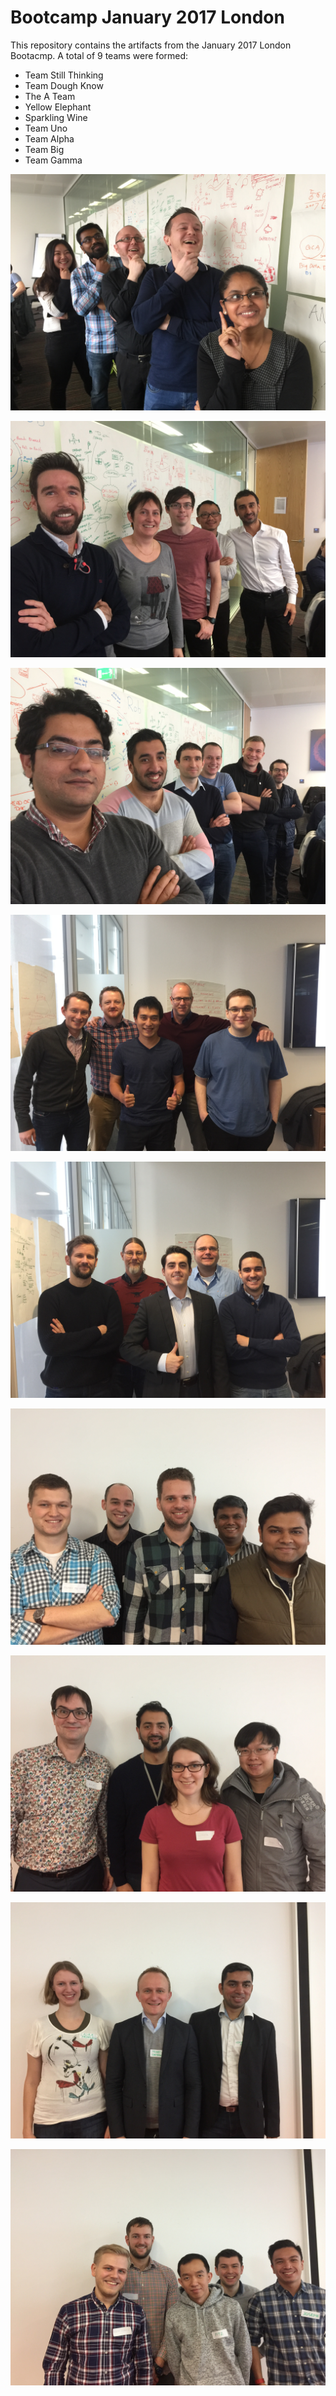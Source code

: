 # Bootcamp January 2017 London

This repository contains the artifacts from the January 2017 London Bootacmp.
A total of 9 teams were formed:

* Team Still Thinking
* Team Dough Know
* The A Team
* Yellow Elephant
* Sparkling Wine
* Team Uno
* Team Alpha
* Team Big
* Team Gamma


![](img/IMG_0941.JPG)

![](img/IMG_0943.JPG)

![](img/IMG_0945.JPG)

![](img/IMG_0947.JPG)

![](img/IMG_0949.JPG)

![](img/IMG_0952.JPG)

![](img/IMG_0954.JPG)

![](img/IMG_0957.JPG)

![](img/IMG_0961.JPG)
